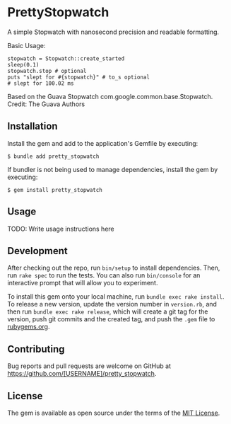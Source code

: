 # PrettyStopwatch

A simple Stopwatch with nanosecond precision and readable formatting.

Basic Usage:

    stopwatch = Stopwatch::create_started
    sleep(0.1)
    stopwatch.stop # optional
    puts "slept for #{stopwatch}" # to_s optional
    # slept for 100.02 ms


Based on the Guava Stopwatch com.google.common.base.Stopwatch. Credit: The Guava Authors

## Installation

Install the gem and add to the application's Gemfile by executing:

    $ bundle add pretty_stopwatch

If bundler is not being used to manage dependencies, install the gem by executing:

    $ gem install pretty_stopwatch

## Usage

TODO: Write usage instructions here

## Development

After checking out the repo, run `bin/setup` to install dependencies. Then, run `rake spec` to run the tests. You can also run `bin/console` for an interactive prompt that will allow you to experiment.

To install this gem onto your local machine, run `bundle exec rake install`. To release a new version, update the version number in `version.rb`, and then run `bundle exec rake release`, which will create a git tag for the version, push git commits and the created tag, and push the `.gem` file to [rubygems.org](https://rubygems.org).

## Contributing

Bug reports and pull requests are welcome on GitHub at https://github.com/[USERNAME]/pretty_stopwatch.

## License

The gem is available as open source under the terms of the [MIT License](https://opensource.org/licenses/MIT).
